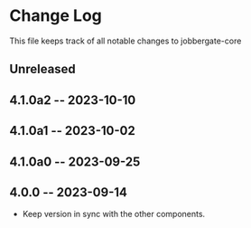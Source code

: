 # Change Log

This file keeps track of all notable changes to jobbergate-core

## Unreleased


## 4.1.0a2 -- 2023-10-10


## 4.1.0a1 -- 2023-10-02


## 4.1.0a0 -- 2023-09-25


## 4.0.0 -- 2023-09-14
- Keep version in sync with the other components.
